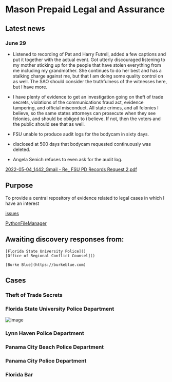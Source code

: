 # Mason Prepaid Legal and Assurance

## Latest news



### June 29
- Listened to recording of Pat and Harry Futrell, added a few captions and put it together with the actual event.  Got utterly discouraged listening to my mother sticking up for the people that have stolen everything from me including my grandmother.  She continues to do her best and has a stalking charge against me, but that I am doing some quality control on as well.  The SAO should consider the truthfulness of the witnesses here, but I have more.
- I have plenty of evidence to get an investigation going on theft of trade secrets, violations of the communications fraud act, evidence tampering, and official misconduct.  All state crimes, and all felonies I believe, so the same states attorneys can prosecute when they see felonies, and should be obliged to i believe.  If not, then the voters and the public should see that as well.





- FSU unable to produce audit logs for the bodycam in sixty days.
- disclosed at 500 days that bodycam requested continuously was deleted.
- Angela Senich refuses to even ask for the audit log.

[2022-05-04_1442_Gmail - Re_ FSU PD Records Request 2.pdf](https://github.com/mconsulting/legal/files/8764516/2022-05-04_1442_Gmail.-.Re_.FSU.PD.Records.Request.2.pdf)

## Purpose
To provide a central repository of evidence related to legal cases in which I have an interest

[issues](https://github.com/mconsulting/legal/issues)

[PythonFileManager](PythonFileManager/PythonFileManager.py)

## Awaiting discovery responses from:

    [Florida State University Police]()
    [Office of Regional Conflict Counsel]()
    
    [Burke Blue](https://burkeblue.com)


## Cases

### Theft of Trade Secrets
### Florida State University Police Department
![image](https://user-images.githubusercontent.com/11380899/176986750-9a05eca6-65cc-4d0f-8ccc-810ebe9dac51.png)

### Lynn Haven Police Department

### Panama City Beach Police Department

### Panama City Police Department 
### Florida Bar






